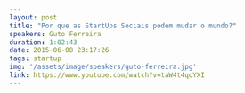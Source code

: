 ```yaml
---
layout: post
title: "Por que as StartUps Sociais podem mudar o mundo?"
speakers: Guto Ferreira
duration: 1:02:43
date: 2015-06-08 23:17:26
tags: startup
img: '/assets/image/speakers/guto-ferreira.jpg'
link: https://www.youtube.com/watch?v=taW4t4qoYXI
---
```

